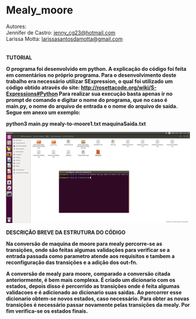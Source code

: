# Mealy_moore
Autores: <br>
Jennifer de Castro: jenny_cg23@hotmail.com<br>
Larissa Motta: larissasantosdamotta@gmail.com <br>
<br>
<br>
<b>TUTORIAL <b/>

O programa foi desenvolvido em python. A explicação do código foi feita em comentários no próprio programa. 
 Para o desenvolvimento deste trabalho era necessário utilizar SExpression, o qual foi utilizado um código obtido através do site: http://rosettacode.org/wiki/S-Expressions#Python Para realizar sua execução basta apenas ir no prompt de comando e digitar o nome do programa, que no caso é main.py, o nome do arquivo de entrada e o nome do arquivo de saída. Segue em anexo um exemplo:

python3 main.py  mealy-to-moore1.txt  maquinaSaida.txt

![](https://github.com/jennicg/Mealy_moore/blob/master/LFAEXEMPLO.png)


DESCRIÇÃO BREVE DA ESTRUTURA DO CÓDIGO

Na conversão de maquina de moore para mealy percorre-se as transições, onde são feitas algumas validações para verificar se a entrada passada como parametro atende aos requisitos e tambem a reconfiguração das transições e a adição dos out-fn.

A conversão de mealy para moore, comparado a conversão citada anteriormente, é bem mais complexa. É criado um dicionario com os estados, depois disso é percorrido as transições onde é feita algumas validacoes e  é adicionado ao dicionario suas saidas.
Ao percorrer esse dicionario obtem-se novos estados, caso necessário. Para obter as novas transições é necessário passar novamente pelas transições da mealy. Por fim verifica-se os estados finais.
